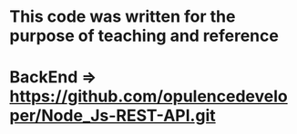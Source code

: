 # This code was written for the purpose of teaching and reference
# BackEnd => https://github.com/opulencedeveloper/Node_Js-REST-API.git